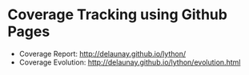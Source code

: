Coverage Tracking using Github Pages
====================================

* Coverage Report:  http://delaunay.github.io/lython/
* Coverage Evolution: http://delaunay.github.io/lython/evolution.html

